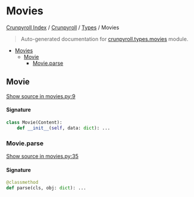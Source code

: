 # Movies

[Crunpyroll Index](../../README.md#crunpyroll-index) / [Crunpyroll](../index.md#crunpyroll) / [Types](./index.md#types) / Movies

> Auto-generated documentation for [crunpyroll.types.movies](https://github.com/stefanodvx/crunpyroll/blob/main/crunpyroll/types/movies.py) module.

- [Movies](#movies)
  - [Movie](#movie)
    - [Movie.parse](#movieparse)

## Movie

[Show source in movies.py:9](https://github.com/stefanodvx/crunpyroll/blob/main/crunpyroll/types/movies.py#L9)

#### Signature

```python
class Movie(Content):
    def __init__(self, data: dict): ...
```

### Movie.parse

[Show source in movies.py:35](https://github.com/stefanodvx/crunpyroll/blob/main/crunpyroll/types/movies.py#L35)

#### Signature

```python
@classmethod
def parse(cls, obj: dict): ...
```